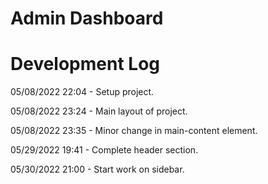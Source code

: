 # Admin Dashboard

# Development Log

05/08/2022 22:04 - Setup project.

05/08/2022 23:24 - Main layout of project.

05/08/2022 23:35 - Minor change in main-content element.

05/29/2022 19:41 - Complete header section.

05/30/2022 21:00 - Start work on sidebar.